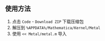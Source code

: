 ## 使用方法

1. 点击 `Code` - `Download ZIP` 下载压缩包
2. 解压到 `%APPDATA%/Mathematica/Kernel/Metal`
3. 使用 `<< Metal/metal.m` 导入